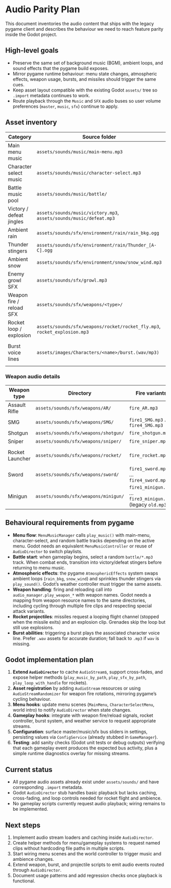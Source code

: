 # Audio Parity Plan

This document inventories the audio content that ships with the legacy pygame client and describes the behaviour we need to reach feature parity inside the Godot project.

## High-level goals

- Preserve the same set of background music (BGM), ambient loops, and sound effects that the pygame build exposes.
- Mirror pygame runtime behaviour: menu state changes, atmospheric effects, weapon usage, bursts, and missiles should trigger the same cues.
- Keep asset layout compatible with the existing Godot `assets/` tree so `.import` metadata continues to work.
- Route playback through the `Music` and `SFX` audio buses so user volume preferences (`master`, `music`, `sfx`) continue to apply.

## Asset inventory

| Category | Source folder | Notes |
| --- | --- | --- |
| Main menu music | `assets/sounds/music/main-menu.mp3` | Loops on the main menu. |
| Character select music | `assets/sounds/music/character-select.mp3` | Loops while on the roster screen. |
| Battle music pool | `assets/sounds/music/battle/` | Random pick per match: `battle.mp3`, `MARIAN TIME TRAVEL (Remix)` variants. |
| Victory / defeat jingles | `assets/sounds/music/victory.mp3`, `assets/sounds/music/defeat.mp3` | Triggered when result screens display. |
| Ambient rain | `assets/sounds/sfx/environment/rain/rain_bkg.ogg` | Loop while rain weather active. |
| Thunder stingers | `assets/sounds/sfx/environment/rain/Thunder_[A-C].ogg` | Randomized on lightning events. |
| Ambient snow | `assets/sounds/sfx/environment/snow/snow_wind.mp3` | Loop while snow weather active. |
| Enemy growl SFX | `assets/sounds/sfx/growl.mp3` | Reserved for enemy telegraphing (currently unused in pygame but kept for parity). |
| Weapon fire / reload SFX | `assets/sounds/sfx/weapons/<type>/` | See table below for per-weapon files. |
| Rocket loop / explosion | `assets/sounds/sfx/weapons/rocket/rocket_fly.mp3`, `rocket_explosion.mp3` | Loop during flight, play once on detonation. |
| Burst voice lines | `assets/images/Characters/<name>/burst.(wav/mp3)` | Per-character clip, prefer `.wav` if available. Fallback folder: `assets/sounds/voices/<name>_burst.wav` (legacy). |

### Weapon audio details

| Weapon type | Directory | Fire variants | Reload clip | Specials |
| --- | --- | --- | --- | --- |
| Assault Rifle | `assets/sounds/sfx/weapons/AR/` | `fire_AR.mp3` | `reload_AR.mp3` | — |
| SMG | `assets/sounds/sfx/weapons/SMG/` | `fire1_SMG.mp3` … `fire4_SMG.mp3` | `reload_SMG.mp3` | — |
| Shotgun | `assets/sounds/sfx/weapons/shotgun/` | `fire_shotgun.mp3` | `reload_shotgun.mp3` | — |
| Sniper | `assets/sounds/sfx/weapons/sniper/` | `fire_sniper.mp3` | `reload_sniper.mp3` | — |
| Rocket Launcher | `assets/sounds/sfx/weapons/rocket/` | `fire_rocket.mp3` | `reload_rocket.mp3` | `rocket_fly.mp3` loop, `rocket_explosion.mp3` impact |
| Sword | `assets/sounds/sfx/weapons/sword/` | `fire1_sword.mp3` … `fire4_sword.mp3` | — | `special_sword.mp3` |
| Minigun | `assets/sounds/sfx/weapons/minigun/` | `fire1_minigun.mp3` … `fire3_minigun.mp3` (legacy `old.mp3`) | `reload_minigun.mp3` | — |

## Behavioural requirements from pygame

- **Menu flow**: `MenuMusicManager` calls `play_music()` with main-menu, character-select, and random battle tracks depending on the active menu. Godot needs an equivalent `MenuMusicController` or reuse of `AudioDirector` to switch playlists.
- **Battle start**: when gameplay begins, select a random `battle/*.mp3` track. When combat ends, transition into victory/defeat stingers before returning to menu music.
- **Atmospheric effects**: the pygame `AtmosphericEffects` system swaps ambient loops (`rain_bkg`, `snow_wind`) and sprinkles thunder stingers via `play_sound()`. Godot’s weather controller must trigger the same assets.
- **Weapon handling**: firing and reloading call into `audio_manager.play_weapon_*` with weapon names. Godot needs a mapping from weapon resource names to the same directories, including cycling through multiple fire clips and respecting special attack variants.
- **Rocket projectiles**: missiles request a looping flight channel (stopped when the missile exits) and an explosion clip. Grenades skip the loop but still use explosions.
- **Burst abilities**: triggering a burst plays the associated character voice line. Prefer `.wav` assets for accurate duration; fall back to `.mp3` if `wav` is missing.

## Godot implementation plan

1. **Extend `AudioDirector`** to cache `AudioStream`s, support cross-fades, and expose helper methods (`play_music_by_path`, `play_sfx_by_path`, `play_loop_with_handle` for rockets).
2. **Asset registration** by adding `AudioStream` resources or using `AudioStreamRandomizer` for weapon fire rotations, mirroring pygame’s cycling behaviour.
3. **Menu hooks**: update menu scenes (`MainMenu`, `CharacterSelectMenu`, world intro) to notify `AudioDirector` when state changes.
4. **Gameplay hooks**: integrate with weapon fire/reload signals, rocket controller, burst system, and weather service to request appropriate streams.
5. **Configuration**: surface master/music/sfx bus sliders in settings, persisting values via `ConfigService` (already stubbed in `GameManager`).
6. **Testing**: add sanity checks (Godot unit tests or debug outputs) verifying that each gameplay event produces the expected bus activity, plus a simple runtime diagnostics overlay for missing streams.

## Current status

- All pygame audio assets already exist under `assets/sounds/` and have corresponding `.import` metadata.
- Godot `AudioDirector` stub handles basic playback but lacks caching, cross-fading, and loop controls needed for rocket flight and ambience.
- No gameplay scripts currently request audio playback; wiring remains to be implemented.

## Next steps

1. Implement audio stream loaders and caching inside `AudioDirector`.
2. Create helper methods for menu/gameplay systems to request named clips without hardcoding file paths in multiple scripts.
3. Start wiring menu scenes and the world controller to trigger music and ambience changes.
4. Extend weapon, burst, and projectile scripts to emit audio events routed through `AudioDirector`.
5. Document usage patterns and add regression checks once playback is functional.
